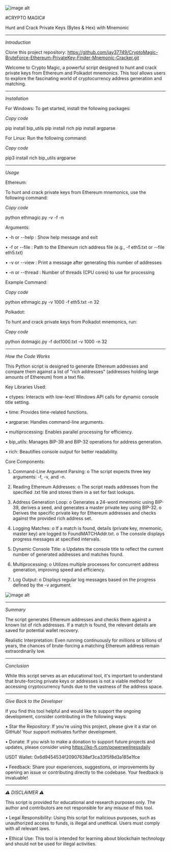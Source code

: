 ![image alt](https://github.com/jay37749/CryptoMagic-BruteForce-Ethereum-PrivateKey-Finder-Mnemonic-Cracker/blob/61db055447e5b4e76c61d974d89099b9ac0ca88a/CRYPTOCURRENCY-MAGIC-BRUTEFORCE-ETHEREUM-FINDER%20(732%20x%20279%20px).png)

#CRYPTO MAGIC#

Hunt and Crack Private Keys (Bytes & Hex) with Mnemonic
________________________________________
*Introduction*

Clone this project repository: https://github.com/jay37749/CryptoMagic-BruteForce-Ethereum-PrivateKey-Finder-Mnemonic-Cracker.git

Welcome to Crypto Magic, a powerful script designed to hunt and crack private keys from Ethereum and Polkadot mnemonics. This tool allows users to explore the fascinating world of cryptocurrency address generation and matching.
________________________________________
*Installation*

For Windows:
To get started, install the following packages:

*Copy code*

pip install bip_utils
pip install rich
pip install argparse

For Linux:
Run the following command:

*Copy code*

pip3 install rich bip_utils argparse
________________________________________
*Usage*

Ethereum:

To hunt and crack private keys from Ethereum mnemonics, use the following command:

*Copy code*

python ethmagic.py -v <NUMBER> -f <FILE> -n <THREADS>


Arguments:

•	-h or --help : Show help message and exit

•	-f or --file : Path to the Ethereum rich address file (e.g., -f eth5.txt or --file eth5.txt)

•	-v or --view : Print a message after generating this number of addresses

•	-n or --thread : Number of threads (CPU cores) to use for processing

Example Command:

*Copy code*

python ethmagic.py -v 1000 -f eth5.txt -n 32

Polkadot:

To hunt and crack private keys from Polkadot mnemonics, run:

*Copy code*

python dotmagic.py -f dot1000.txt -v 1000 -n 32
________________________________________
*How the Code Works*

This Python script is designed to generate Ethereum addresses and compare them against a list of "rich addresses" (addresses holding large amounts of Ethereum) from a text file.

Key Libraries Used:

•	ctypes: Interacts with low-level Windows API calls for dynamic console title setting.

•	time: Provides time-related functions.

•	argparse: Handles command-line arguments.

•	multiprocessing: Enables parallel processing for efficiency.

•	bip_utils: Manages BIP-39 and BIP-32 operations for address generation.

•	rich: Beautifies console output for better readability.

Core Components:

1.	Command-Line Argument Parsing:
o	The script expects three key arguments: -f, -v, and -n.

2.	Reading Ethereum Addresses:
o	The script reads addresses from the specified .txt file and stores them in a set for fast lookups.

3.	Address Generation Loop:
o	Generates a 24-word mnemonic using BIP-39, derives a seed, and generates a master private key using BIP-32.
o	Derives the specific private key for Ethereum addresses and checks against the provided rich address set.

4.	Logging Matches:
o	If a match is found, details (private key, mnemonic, master key) are logged to FoundMATCHAddr.txt.
o	The console displays progress messages at specified intervals.

5.	Dynamic Console Title:
o	Updates the console title to reflect the current number of generated addresses and matches found.

6.	Multiprocessing:
o	Utilizes multiple processes for concurrent address generation, improving speed and efficiency.

7.	Log Output:
o	Displays regular log messages based on the progress defined by the -v argument.

![image alt](https://github.com/jay37749/CRYPTO-MAGIC-BRUTEFORCE-ETHEREUM-FINDER/blob/49746be70899c5a04cee99f551c6dd5b29f2fe2e/crypto-magic.png)
________________________________________
*Summary*

The script generates Ethereum addresses and checks them against a known list of rich addresses. If a match is found, the relevant details are saved for potential wallet recovery.

Realistic Interpretation:
Even running continuously for millions or billions of years, the chances of brute-forcing a matching Ethereum address remain extraordinarily low.
________________________________________
*Conclusion*

While this script serves as an educational tool, it's important to understand that brute-forcing private keys or addresses is not a viable method for accessing cryptocurrency funds due to the vastness of the address space.
________________________________________
*Give Back to the Developer*

If you find this tool helpful and would like to support the ongoing development, consider contributing in the following ways:

•	Star the Repository: If you're using this project, please give it a star on GitHub! Your support motivates further development.


•	Donate: If you wish to make a donation to support future projects and updates, please consider using https://ko-fi.com/powerwellnessdaily

USDT Wallet: 0x6d9454534f20907638ef3ca33f5f8d3a185e1fce


•	Feedback: Share your experiences, suggestions, or improvements by opening an issue or contributing directly to the codebase. Your feedback is invaluable!
________________________________________
*⚠ DISCLAIMER ⚠*

This script is provided for educational and research purposes only. The author and contributors are not responsible for any misuse of this tool.

•	Legal Responsibility: Using this script for malicious purposes, such as unauthorized access to funds, is illegal and unethical. Users must comply with all relevant laws.

•	Ethical Use: This tool is intended for learning about blockchain technology and should not be used for illegal activities.

